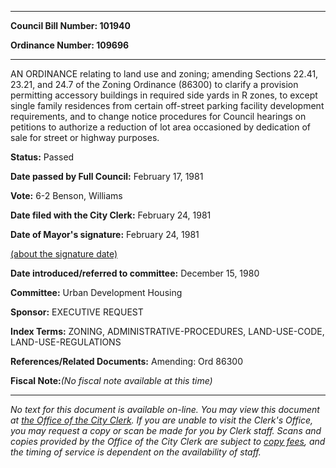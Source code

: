 

********

**Council Bill Number: 101940**
   
**Ordinance Number: 109696**
********

 AN ORDINANCE relating to land use and zoning; amending Sections 22.41, 23.21, and 24.7 of the Zoning Ordinance (86300) to clarify a provision permitting accessory buildings in required side yards in R zones, to except single family residences from certain off-street parking facility development requirements, and to change notice procedures for Council hearings on petitions to authorize a reduction of lot area occasioned by dedication of sale for street or highway purposes.

**Status:** Passed
   
**Date passed by Full Council:** February 17, 1981
   
**Vote:** 6-2 Benson, Williams
   
**Date filed with the City Clerk:** February 24, 1981
   
**Date of Mayor's signature:** February 24, 1981
   
[(about the signature date)](/~public/approvaldate.htm)
   
   
   
**Date introduced/referred to committee:** December 15, 1980
   
**Committee:** Urban Development Housing
   
**Sponsor:** EXECUTIVE REQUEST
   
   
**Index Terms:** ZONING, ADMINISTRATIVE-PROCEDURES, LAND-USE-CODE, LAND-USE-REGULATIONS

**References/Related Documents:** Amending: Ord 86300

**Fiscal Note:**_(No fiscal note available at this time)_
********

_No text for this document is available on-line. You may view this document at [the Office of the City Clerk](http://www.seattle.gov/leg/clerk/contactUs.htm). If you are unable to visit the Clerk's Office, you may request a copy or scan be made for you by Clerk staff. Scans and copies provided by the Office of the City Clerk are subject to [copy fees](http://clerk.seattle.gov/~public/clerkfees.htm), and the timing of service is dependent on the availability of staff._

